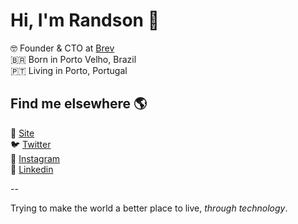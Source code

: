 # Hi, I'm **Randson** 👋

🤓 Founder & CTO at [Brev](https://brev.app) <br />
🇧🇷 Born in Porto Velho, Brazil <br />
🇵🇹 Living in Porto, Portugal <br />

## Find me elsewhere 🌎

🚀 [Site](https://rands0n.com) <br>
🐦 [Twitter](https://twitter.com/rands0n) <br>
📸 [Instagram](https://instagram.com/rands0n) <br>
💼 [Linkedin](https://linkedin.com/in/rands0n)

--

Trying to make the world a better place to live, _through technology_.
